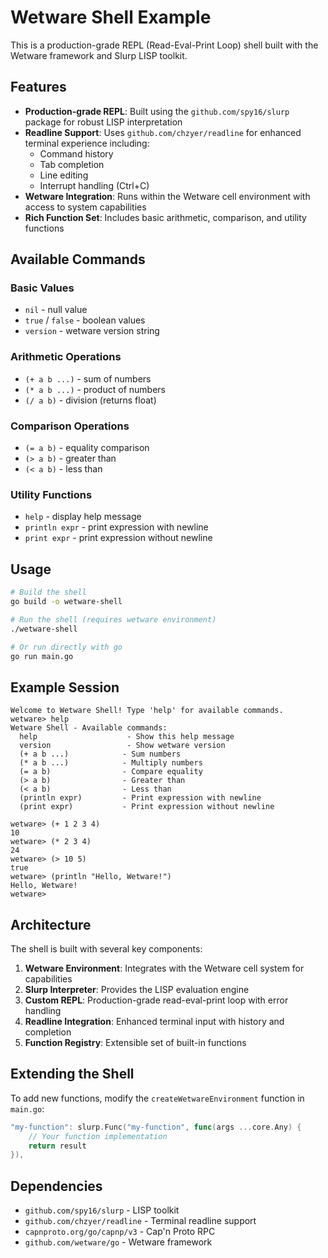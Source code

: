 # Wetware Shell Example

This is a production-grade REPL (Read-Eval-Print Loop) shell built with the Wetware framework and Slurp LISP toolkit.

## Features

- **Production-grade REPL**: Built using the `github.com/spy16/slurp` package for robust LISP interpretation
- **Readline Support**: Uses `github.com/chzyer/readline` for enhanced terminal experience including:
  - Command history
  - Tab completion
  - Line editing
  - Interrupt handling (Ctrl+C)
- **Wetware Integration**: Runs within the Wetware cell environment with access to system capabilities
- **Rich Function Set**: Includes basic arithmetic, comparison, and utility functions

## Available Commands

### Basic Values
- `nil` - null value
- `true` / `false` - boolean values
- `version` - wetware version string

### Arithmetic Operations
- `(+ a b ...)` - sum of numbers
- `(* a b ...)` - product of numbers
- `(/ a b)` - division (returns float)

### Comparison Operations
- `(= a b)` - equality comparison
- `(> a b)` - greater than
- `(< a b)` - less than

### Utility Functions
- `help` - display help message
- `println expr` - print expression with newline
- `print expr` - print expression without newline

## Usage

```bash
# Build the shell
go build -o wetware-shell

# Run the shell (requires wetware environment)
./wetware-shell

# Or run directly with go
go run main.go
```

## Example Session

```
Welcome to Wetware Shell! Type 'help' for available commands.
wetware> help
Wetware Shell - Available commands:
  help                    - Show this help message
  version                 - Show wetware version
  (+ a b ...)            - Sum numbers
  (* a b ...)            - Multiply numbers
  (= a b)                - Compare equality
  (> a b)                - Greater than
  (< a b)                - Less than
  (println expr)         - Print expression with newline
  (print expr)           - Print expression without newline

wetware> (+ 1 2 3 4)
10
wetware> (* 2 3 4)
24
wetware> (> 10 5)
true
wetware> (println "Hello, Wetware!")
Hello, Wetware!
wetware> 
```

## Architecture

The shell is built with several key components:

1. **Wetware Environment**: Integrates with the Wetware cell system for capabilities
2. **Slurp Interpreter**: Provides the LISP evaluation engine
3. **Custom REPL**: Production-grade read-eval-print loop with error handling
4. **Readline Integration**: Enhanced terminal input with history and completion
5. **Function Registry**: Extensible set of built-in functions

## Extending the Shell

To add new functions, modify the `createWetwareEnvironment` function in `main.go`:

```go
"my-function": slurp.Func("my-function", func(args ...core.Any) {
    // Your function implementation
    return result
}),
```

## Dependencies

- `github.com/spy16/slurp` - LISP toolkit
- `github.com/chzyer/readline` - Terminal readline support
- `capnproto.org/go/capnp/v3` - Cap'n Proto RPC
- `github.com/wetware/go` - Wetware framework
